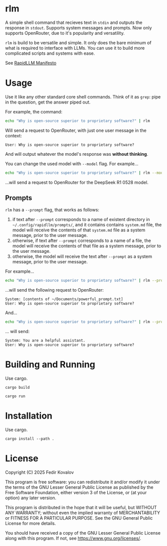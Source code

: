 # rlm

A simple shell command that recieves text in `stdin` and outputs the response in `stdout`. Supports system messages and prompts. Now only supports OpenRouter, due to it's popularity and versatility.

`rlm` is build to be versatile and simple. It only does the bare minimum of what is required to interface with LLMs. You can use it to build more complicated scripts and systems with ease.

See [RapidLLM Manifesto](https://github.com/BritishTeapot/rapidllm.git)

# Usage

Use it like any other standard core shell commands. Think of it as `grep`: pipe in the question, get the answer piped out.

For example, the command:

```bash
echo "Why is open-source superior to proprietary software?" | rlm
```

Will send a request to OpenRouter, with just one user message in the context:

```
User: Why is open-source superior to proprietary software?
```

And will output whatever the model's response was **without thinking**.

You can change the used model with `--model` flag. For example...

```bash
echo "Why is open-source superior to proprietary software?" | rlm --model "deepseek/deepseek-r1-0528"
```

...will send a request to OpenRouter for the DeepSeek R1 0528 model.

## Prompts

`rlm` has a `--prompt` flag, that works as follows:

1. if text after `--prompt` corresponds to a name of existent directory in `~/.config/rapidllm/prompts/`, and it contains contains `system.md` file, the model will receive the contents of that `system.md` file as a system message, prior to the user message.
2. otherwise, if text after `--prompt` corresponds to a name of a file, the model will receive the contents of that file as a system message, prior to the user message.
3. otherwise, the model will receive the text after `--prompt` as a system message, prior to the user message.

For example...

```bash
echo "Why is open-source superior to proprietary software?" | rlm --prompt ~/Documents/powerful_prompt.txt
```

...will send the following request to OpenRouter:

```
System: [contents of ~/Documents/powerful_prompt.txt]
User: Why is open-source superior to proprietary software?
```

And...

```bash
echo "Why is open-source superior to proprietary software?" | rlm --prompt "You are a helpful assistant."
```

... will send:

```
System: You are a helpful assistant.
User: Why is open-source superior to proprietary software?
```

# Building and Running

Use cargo.

```
cargo build
```

```
cargo run
```

# Installation

Use cargo.

```
cargo install --path .
```

# License

Copyright (C) 2025 Fedir Kovalov

This program is free software: you can redistribute it
and/or modify it under the terms of the GNU Lesser
General Public License as published by the Free
Software Foundation, either version 3 of the License,
or (at your option) any later version.

This program is distributed in the hope that it will
be useful, but WITHOUT ANY WARRANTY; without even the
implied warranty of MERCHANTABILITY or FITNESS FOR A
PARTICULAR PURPOSE. See the GNU General Public License
for more details.

You should have received a copy of the GNU Lesser
General Public License along with this program. If not,
see <https://www.gnu.org/licenses/>.
